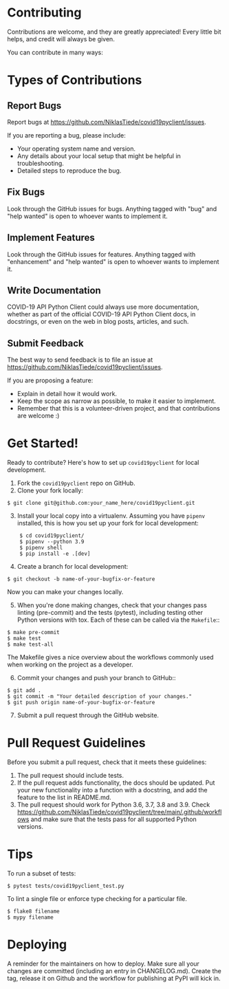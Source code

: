 
# Contributing

Contributions are welcome, and they are greatly appreciated! Every little bit
helps, and credit will always be given.

You can contribute in many ways:

# Types of Contributions


## Report Bugs


Report bugs at https://github.com/NiklasTiede/covid19pyclient/issues.

If you are reporting a bug, please include:

* Your operating system name and version.
* Any details about your local setup that might be helpful in troubleshooting.
* Detailed steps to reproduce the bug.

## Fix Bugs


Look through the GitHub issues for bugs. Anything tagged with "bug" and "help
wanted" is open to whoever wants to implement it.

## Implement Features

Look through the GitHub issues for features. Anything tagged with "enhancement"
and "help wanted" is open to whoever wants to implement it.

## Write Documentation

COVID-19 API Python Client could always use more documentation, whether as part of the
official COVID-19 API Python Client docs, in docstrings, or even on the web in blog posts,
articles, and such.

## Submit Feedback

The best way to send feedback is to file an issue at https://github.com/NiklasTiede/covid19pyclient/issues.

If you are proposing a feature:

* Explain in detail how it would work.
* Keep the scope as narrow as possible, to make it easier to implement.
* Remember that this is a volunteer-driven project, and that contributions
  are welcome :)

# Get Started!

Ready to contribute? Here's how to set up `covid19pyclient` for local development.

1. Fork the `covid19pyclient` repo on GitHub.
2. Clone your fork locally:

```
$ git clone git@github.com:your_name_here/covid19pyclient.git
```

3. Install your local copy into a virtualenv. Assuming you have `pipenv` installed, this is how you set up your fork for local development:

```
    $ cd covid19pyclient/
    $ pipenv --python 3.9
    $ pipenv shell
    $ pip install -e .[dev]
```

4. Create a branch for local development:

```
$ git checkout -b name-of-your-bugfix-or-feature
```

   Now you can make your changes locally.

5. When you're done making changes, check that your changes pass linting (pre-commit) and the
   tests (pytest), including testing other Python versions with tox. Each of these can be called via the `Makefile`::

```
$ make pre-commit
$ make test
$ make test-all
```

The Makefile gives a nice overview about the workflows commonly used when working on the project as a developer.

6. Commit your changes and push your branch to GitHub::

```
$ git add .
$ git commit -m "Your detailed description of your changes."
$ git push origin name-of-your-bugfix-or-feature
```

7. Submit a pull request through the GitHub website.

# Pull Request Guidelines

Before you submit a pull request, check that it meets these guidelines:

1. The pull request should include tests.
2. If the pull request adds functionality, the docs should be updated. Put
   your new functionality into a function with a docstring, and add the
   feature to the list in README.md.
3. The pull request should work for Python 3.6, 3.7, 3.8 and 3.9. Check
   https://github.com/NiklasTiede/covid19pyclient/tree/main/.github/workflows
   and make sure that the tests pass for all supported Python versions.

# Tips

To run a subset of tests:

```
$ pytest tests/covid19pyclient_test.py
```

To lint a single file or enforce type checking for a particular file.

```
$ flake8 filename
$ mypy filename
```

# Deploying

A reminder for the maintainers on how to deploy. Make sure all your changes are committed (including an entry in CHANGELOG.md). Create the tag, release it on Github and the workflow for publishing at PyPI will kick in.
